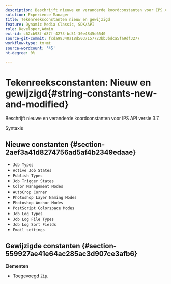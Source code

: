 ```yaml
---
description: Beschrijft nieuwe en veranderde koordconstanten voor IPS API versie 3.7.
solution: Experience Manager
title: Tekenreeksconstanten nieuw en gewijzigd
feature: Dynamic Media Classic, SDK/API
role: Developer,Admin
exl-id: c62cb98f-d87f-4273-bc51-30e4845d6540
source-git-commit: fcda99340a18d5037157723bb3bdca5fa9df3277
workflow-type: tm+mt
source-wordcount: '45'
ht-degree: 0%

---
```


# Tekenreeksconstanten: Nieuw en gewijzigd{#string-constants-new-and-modified}

Beschrijft nieuwe en veranderde koordconstanten voor IPS API versie 3.7.

Syntaxis

## Nieuwe constanten {#section-2aef3a41d8274756ad5af4b2349edaae}

* `Job Types`
* `Active Job States`
* `Publish Types`
* `Job Trigger States`
* `Color Management Modes`
* `AutoCrop Corner`
* `Photoshop Layer Naming Modes`
* `Photoshop Anchor Modes`
* `PostScript Colorspace Modes`
* `Job Log Types`
* `Job Log File Types`
* `Job Log Sort Fields`
* `Email settings`

## Gewijzigde constanten {#section-559927ae41e64ac285ac3d907ce3afb6}

**Elementen**

* Toegevoegd `Zip`.
